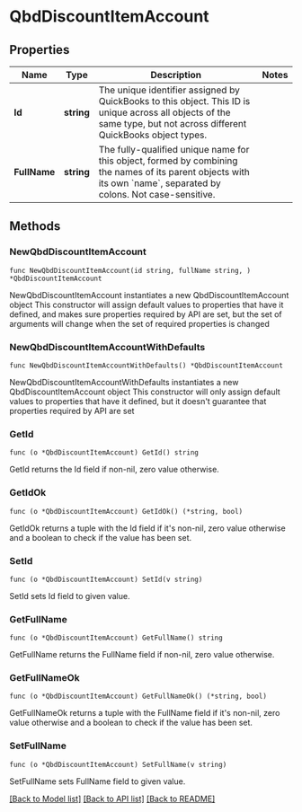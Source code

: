# QbdDiscountItemAccount

## Properties

Name | Type | Description | Notes
------------ | ------------- | ------------- | -------------
**Id** | **string** | The unique identifier assigned by QuickBooks to this object. This ID is unique across all objects of the same type, but not across different QuickBooks object types. | 
**FullName** | **string** | The fully-qualified unique name for this object, formed by combining the names of its parent objects with its own &#x60;name&#x60;, separated by colons. Not case-sensitive. | 

## Methods

### NewQbdDiscountItemAccount

`func NewQbdDiscountItemAccount(id string, fullName string, ) *QbdDiscountItemAccount`

NewQbdDiscountItemAccount instantiates a new QbdDiscountItemAccount object
This constructor will assign default values to properties that have it defined,
and makes sure properties required by API are set, but the set of arguments
will change when the set of required properties is changed

### NewQbdDiscountItemAccountWithDefaults

`func NewQbdDiscountItemAccountWithDefaults() *QbdDiscountItemAccount`

NewQbdDiscountItemAccountWithDefaults instantiates a new QbdDiscountItemAccount object
This constructor will only assign default values to properties that have it defined,
but it doesn't guarantee that properties required by API are set

### GetId

`func (o *QbdDiscountItemAccount) GetId() string`

GetId returns the Id field if non-nil, zero value otherwise.

### GetIdOk

`func (o *QbdDiscountItemAccount) GetIdOk() (*string, bool)`

GetIdOk returns a tuple with the Id field if it's non-nil, zero value otherwise
and a boolean to check if the value has been set.

### SetId

`func (o *QbdDiscountItemAccount) SetId(v string)`

SetId sets Id field to given value.


### GetFullName

`func (o *QbdDiscountItemAccount) GetFullName() string`

GetFullName returns the FullName field if non-nil, zero value otherwise.

### GetFullNameOk

`func (o *QbdDiscountItemAccount) GetFullNameOk() (*string, bool)`

GetFullNameOk returns a tuple with the FullName field if it's non-nil, zero value otherwise
and a boolean to check if the value has been set.

### SetFullName

`func (o *QbdDiscountItemAccount) SetFullName(v string)`

SetFullName sets FullName field to given value.



[[Back to Model list]](../README.md#documentation-for-models) [[Back to API list]](../README.md#documentation-for-api-endpoints) [[Back to README]](../README.md)



